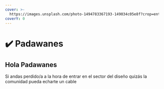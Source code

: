 ```yaml
---
cover: >-
  https://images.unsplash.com/photo-1494783367193-149034c05e8f?crop=entropy&cs=srgb&fm=jpg&ixid=M3wxOTcwMjR8MHwxfHNlYXJjaHwyfHxob3Jpem9ufGVufDB8fHx8MTcxMjA1ODA0MHww&ixlib=rb-4.0.3&q=85
coverY: 0
---
```


# ✔️ Padawanes

## Hola Padawanes

Si andas perdido/a a la hora de entrar en el sector del diseño quizás la comunidad pueda echarte un cable

